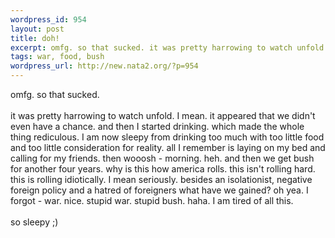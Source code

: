 ```yaml
--- 
wordpress_id: 954
layout: post
title: doh!
excerpt: omfg. so that sucked. it was pretty harrowing to watch unfold. I mean. it appeared that we didn't even have a chance. and then I started drinking. which made the whole thing rediculous. I am now sleepy from drinking too much with too little food and too little consideration for reality. all I remember is laying on my bed and calling for my friends. then wooosh - morning. heh. and then ...
tags: war, food, bush
wordpress_url: http://new.nata2.org/?p=954
---
```

omfg. so that sucked. <br/><br/>it was pretty harrowing to watch unfold. I mean. it appeared that we didn't even have a chance. and then I started drinking. which made the whole thing rediculous. I am now sleepy from drinking too much with too little food and too little consideration for reality. all I remember is laying on my bed and calling for my friends. then wooosh - morning. heh. and then we get bush for another four years. why is this how america rolls. this isn't rolling hard. this is rolling idiotically. I mean seriously. besides an isolationist, negative foreign policy and a hatred of foreigners what have we gained? oh yea. I forgot - war. nice. stupid war. stupid bush. haha. I am tired of all this. <Br><br/>so sleepy ;)
